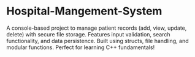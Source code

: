 # Hospital-Mangement-System
A console-based project to manage patient records (add, view, update, delete) with secure file storage. Features input validation, search functionality, and data persistence. Built using structs, file handling, and modular functions. Perfect for learning C++ fundamentals!
